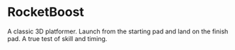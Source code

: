 # RocketBoost
A classic 3D platformer. Launch from the starting pad and land on the finish pad. A true test of skill and timing.
